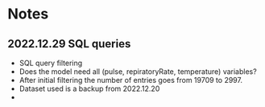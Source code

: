 # Notes

## 2022.12.29 SQL queries

- SQL query filtering
- Does the model need all (pulse, repiratoryRate, temperature) variables?
- After initial filtering the number of entries goes from 19709 to 2997.
- Dataset used is a backup from 2022.12.20
- 

